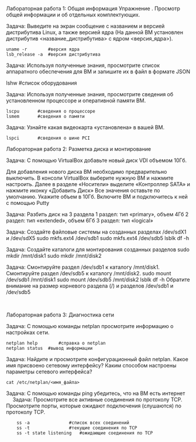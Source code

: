Лабораторная работа 1: Общая информация
Упражнение . Просмотр общей информации и об отдельных комплектующих.

Задача: Выведите на экран сообщение с названием и версией дистрибутива Linux, а также версией ядра (На данной ВМ установлен дистрибутив <название_дистрибутива> с ядром <версия_ядра>).

	uname -r 		#версия ядра
	lsb_release -a	#версия дистрибутива

Задача: Используя полученные знания, просмотрите список аппаратного обеспечения для ВМ и запишите их в файл в формате JSON

lshw 		#список оборудования
 
Задача: Используя полученные знания, просмотрите сведения об установленном процессоре и оперативной памяти ВМ.

	lscpu 		#сведения о процессоре
	lsmem 		#сведения о памяти

 
Задача: Узнайте какая видеокарта «установлена» в вашей ВМ.

	lspci 		#сведения о шине PCI 
Лабораторная работа 2: Разметка диска и монтирование


Задача: С помощью VirtualBox добавьте новый диск VDI объемом 10Гб.

Для добавления нового диска ВМ необходимо предварительно выключить.
В консоли VirtualBox выберите нужную ВМ и нажмите настроить. Далее в разделе «Носители» выделите «Контроллер SATA» и нажмите иконку «Добавить Диск»
Все значения оставьте по умолчанию. Укажите объем в 10Гб.
Включите ВМ и подключитесь к ней с помощью Putty


Задача: Разбить диск на 3 раздела
1 раздел: тип «primary», объем 4Гб
2 раздел: тип «extended», объем 6Гб
3 раздел: тип «logical»

Задача: Создайте файловые системы на созданных разделах /dev/sdX1 и /dev/sdX5
	sudo mkfs.ext4 /dev/sdb1
	sudo mkfs.ext4 /dev/sdb5
	lsblk
	df -h

Задача: Создайте каталоги для монтирования созданных разделов
	sudo mkdir /mnt/disk1
	sudo mkdir /mnt/disk2
	
	
Задача: Смонтируйте раздел /dev/sdb1 к каталогу /mnt/disk1. Смонтируйте раздел /dev/sdb5 к каталогу /mnt/disk2.
	sudo mount /dev/sdb1 /mnt/disk1
	sudo mount /dev/sdb5 /mnt/disk2
	lsblk
	df -h
Обратите внимание на размер корневого раздела (/) и разделов /dev/sdb1 и /dev/sdb5
	
 
			

Лабораторная работа 3: Диагностика сети

Задача: С помощью команды netplan просмотрите информацию о настройках сети.

	netplan help 		#справка о netplan
	netplan status 	#вывод информации

Задача: Найдите и просмотрите конфигурационный файл netplan. Какое имя присвоено сетевому интерфейсу? Каким способом настроены параметры сетевого интерфейса?

	cat /etc/netplan/<имя_файла> 

Задача: С помощью команды ping убедитесь, что на ВМ есть интернет	 
 Задача: Просмотрите все активные соединения по протоколу TCP. Просмотрите порты, которые ожидают подключения (слушаются) по протоколу TCP.

		ss -a 				#список всех соединений
		ss -t 				#текущие соединения по TCP
		ss -t state listening 	#ожидающие соединения по TCP
